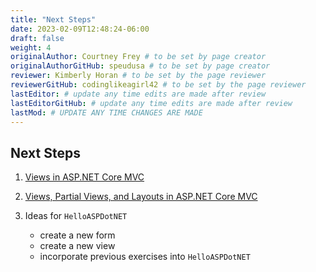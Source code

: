 ```yaml
---
title: "Next Steps"
date: 2023-02-09T12:48:24-06:00
draft: false
weight: 4
originalAuthor: Courtney Frey # to be set by page creator
originalAuthorGitHub: speudusa # to be set by page creator
reviewer: Kimberly Horan # to be set by the page reviewer
reviewerGitHub: codinglikeagirl42 # to be set by the page reviewer
lastEditor: # update any time edits are made after review
lastEditorGitHub: # update any time edits are made after review
lastMod: # UPDATE ANY TIME CHANGES ARE MADE
---
```


## Next Steps

1. [Views in ASP.NET Core MVC](https://learn.microsoft.com/en-us/aspnet/core/mvc/views/overview?view=aspnetcore-6.0)

1. [Views, Partial Views, and Layouts in ASP.NET Core MVC](https://code-maze.com/views-partial-views-and-layouts-in-asp-net-core-mvc/)

1. Ideas for `HelloASPDotNET`
   - create a new form
   - create a new view
   - incorporate previous exercises into `HelloASPDotNET`







